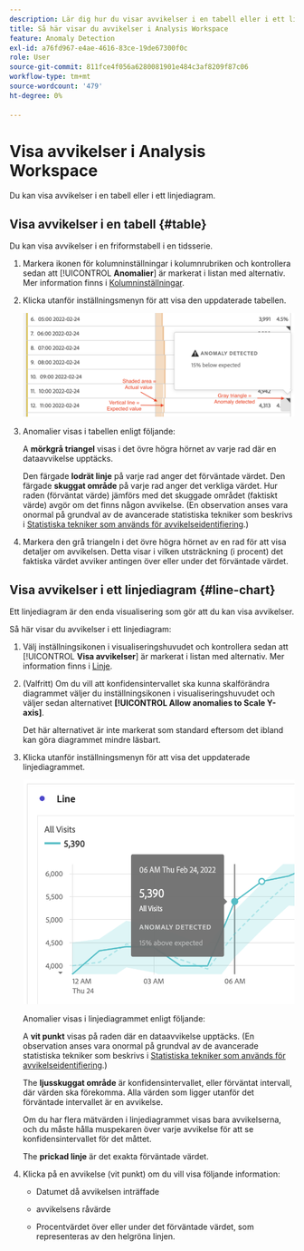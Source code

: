 ```yaml
---
description: Lär dig hur du visar avvikelser i en tabell eller i ett linjediagram.
title: Så här visar du avvikelser i Analysis Workspace
feature: Anomaly Detection
exl-id: a76fd967-e4ae-4616-83ce-19de67300f0c
role: User
source-git-commit: 811fce4f056a6280081901e484c3af8209f87c06
workflow-type: tm+mt
source-wordcount: '479'
ht-degree: 0%

---
```


# Visa avvikelser i Analysis Workspace

Du kan visa avvikelser i en tabell eller i ett linjediagram.

## Visa avvikelser i en tabell {#table}

Du kan visa avvikelser i en friformstabell i en tidsserie.

1. Markera ikonen för kolumninställningar i kolumnrubriken och kontrollera sedan att [!UICONTROL **Anomalier**] är markerat i listan med alternativ. Mer information finns i [Kolumninställningar](/help/analysis-workspace/visualizations/freeform-table/column-row-settings/column-settings.md).

1. Klicka utanför inställningsmenyn för att visa den uppdaterade tabellen.

   ![Ett avvikelsedetekteringsmeddelande som anger 15 % lägre än förväntat.](assets/anomaly_detected.png)

1. Anomalier visas i tabellen enligt följande:

   A **mörkgrå triangel** visas i det övre högra hörnet av varje rad där en dataavvikelse upptäcks.

   Den färgade **lodrät linje** på varje rad anger det förväntade värdet. Den färgade **skuggat område** på varje rad anger det verkliga värdet. Hur raden (förväntat värde) jämförs med det skuggade området (faktiskt värde) avgör om det finns någon avvikelse. (En observation anses vara onormal på grundval av de avancerade statistiska tekniker som beskrivs i [Statistiska tekniker som används för avvikelseidentifiering](/help/analysis-workspace/c-anomaly-detection/statistics-anomaly-detection.md).)

1. Markera den grå triangeln i det övre högra hörnet av en rad för att visa detaljer om avvikelsen. Detta visar i vilken utsträckning (i procent) det faktiska värdet avviker antingen över eller under det förväntade värdet.

## Visa avvikelser i ett linjediagram {#line-chart}

Ett linjediagram är den enda visualisering som gör att du kan visa avvikelser.

Så här visar du avvikelser i ett linjediagram:

1. Välj inställningsikonen i visualiseringshuvudet och kontrollera sedan att [!UICONTROL **Visa avvikelser**] är markerat i listan med alternativ. Mer information finns i [Linje](/help/analysis-workspace/visualizations/line.md).

1. (Valfritt) Om du vill att konfidensintervallet ska kunna skalförändra diagrammet väljer du inställningsikonen i visualiseringshuvudet och väljer sedan alternativet **[!UICONTROL Allow anomalies to Scale Y-axis]**.

   Det här alternativet är inte markerat som standard eftersom det ibland kan göra diagrammet mindre läsbart.

1. Klicka utanför inställningsmenyn för att visa det uppdaterade linjediagrammet.

   ![Ett linjediagram med ett felaktigt meddelande som anger 15 % högre än förväntat.](assets/anomaly_linechart.png)

   Anomalier visas i linjediagrammet enligt följande:

   A **vit punkt** visas på raden där en dataavvikelse upptäcks. (En observation anses vara onormal på grundval av de avancerade statistiska tekniker som beskrivs i [Statistiska tekniker som används för avvikelseidentifiering](/help/analysis-workspace/c-anomaly-detection/statistics-anomaly-detection.md).)

   The **ljusskuggat område** är konfidensintervallet, eller förväntat intervall, där värden ska förekomma. Alla värden som ligger utanför det förväntade intervallet är en avvikelse.

   Om du har flera mätvärden i linjediagrammet visas bara avvikelserna, och du måste hålla muspekaren över varje avvikelse för att se konfidensintervallet för det måttet.

   The **prickad linje** är det exakta förväntade värdet.

1. Klicka på en avvikelse (vit punkt) om du vill visa följande information:

   * Datumet då avvikelsen inträffade

   * avvikelsens råvärde

   * Procentvärdet över eller under det förväntade värdet, som representeras av den helgröna linjen.

